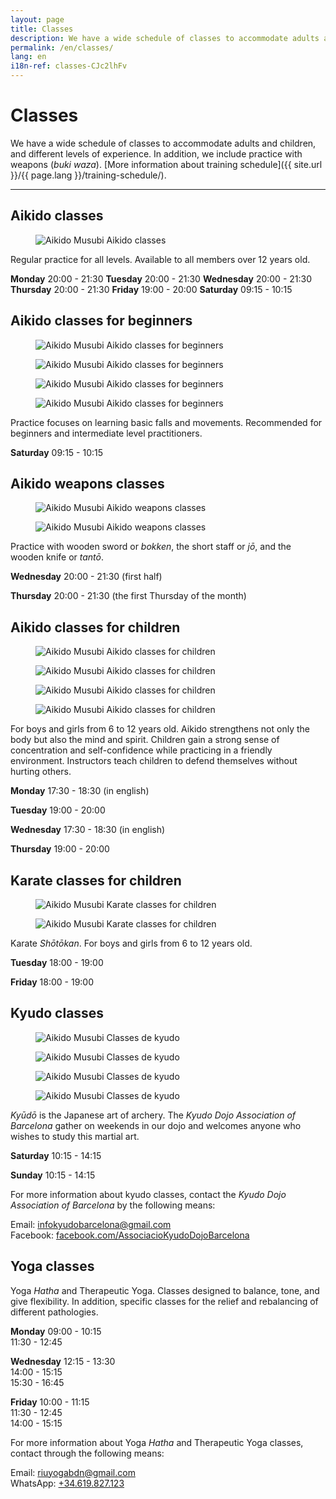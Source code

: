 ```yaml
---
layout: page
title: Classes
description: We have a wide schedule of classes to accommodate adults and children, and different levels of experience. In addition, we include practice with weapons (buki waza).
permalink: /en/classes/
lang: en
i18n-ref: classes-CJc2lhFv
---
```


# Classes

We have a wide schedule of classes to accommodate adults and children, and different levels of experience. In addition, we include practice with weapons (_buki waza_). [More information about training schedule]({{ site.url }}/{{ page.lang }}/training-schedule/).

<hr>

## Aikido classes

<figure>
  <img data-src="{{ site.url }}/images/classes-CJc2lhFv-27.jpg" class="img-fluid lazyload" alt="Aikido Musubi Aikido classes">
</figure>

Regular practice for all levels. Available to all members over 12 years old.

__Monday__
20:00 - 21:30
__Tuesday__
20:00 - 21:30
__Wednesday__
20:00 - 21:30
__Thursday__
20:00 - 21:30
__Friday__
19:00 - 20:00
__Saturday__
09:15 - 10:15

## Aikido classes for beginners

<div id="classes-CJc2lhFv-beginners" class="container">
  <div class="row">
    <div class="col col-sm">
      <figure>
        <img data-src="{{ site.url }}/images/classes-CJc2lhFv-17.jpg" class="img-fluid lazyload" alt="Aikido Musubi Aikido classes for beginners">
      </figure>
    </div>
    <div class="col col-sm">
      <figure>
        <img data-src="{{ site.url }}/images/classes-CJc2lhFv-22.jpg" class="img-fluid lazyload" alt="Aikido Musubi Aikido classes for beginners">
      </figure>
    </div>
  </div>
  <div class="row">
    <div class="col col-sm">
      <figure>
        <img data-src="{{ site.url }}/images/classes-CJc2lhFv-00.jpg" class="img-fluid lazyload" alt="Aikido Musubi Aikido classes for beginners">
      </figure>
    </div>
    <div class="col col-sm">
      <figure>
        <img data-src="{{ site.url }}/images/classes-CJc2lhFv-01.jpg" class="img-fluid lazyload" alt="Aikido Musubi Aikido classes for beginners">
      </figure>
    </div>
  </div>
</div>

Practice focuses on learning basic falls and movements. Recommended for beginners and intermediate level practitioners.

__Saturday__
09:15 - 10:15

## Aikido weapons classes

<div id="classes-CJc2lhFv-bukiwaza" class="container">
  <div class="row">
    <div class="col col-sm">
      <figure>
        <img data-src="{{ site.url }}/images/classes-CJc2lhFv-15.jpg" class="img-fluid lazyload" alt="Aikido Musubi Aikido weapons classes">
      </figure>
    </div>
    <div class="col col-sm">
      <figure>
        <img data-src="{{ site.url }}/images/classes-CJc2lhFv-16.jpg" class="img-fluid lazyload" alt="Aikido Musubi Aikido weapons classes">
      </figure>
    </div>
  </div>
</div>

Practice with wooden sword or _bokken_, the short staff or _jō_, and the wooden knife or _tantō_.

__Wednesday__
20:00 - 21:30 (first half)

__Thursday__
20:00 - 21:30 (the first Thursday of the month)

## Aikido classes for children

<div id="classes-CJc2lhFv-children" class="container">
  <div class="row">
    <div class="col col-sm">
      <figure>
        <img data-src="{{ site.url }}/images/classes-CJc2lhFv-30.jpg" class="img-fluid lazyload" alt="Aikido Musubi Aikido classes for children">
      </figure>
    </div>
    <div class="col col-sm">
      <figure>
        <img data-src="{{ site.url }}/images/classes-CJc2lhFv-31.jpg" class="img-fluid lazyload" alt="Aikido Musubi Aikido classes for children">
      </figure>
    </div>
  </div>
  <div class="row">
    <div class="col col-sm">
      <figure>
        <img data-src="{{ site.url }}/images/classes-CJc2lhFv-33.jpg" class="img-fluid lazyload" alt="Aikido Musubi Aikido classes for children">
      </figure>
    </div>
    <div class="col col-sm">
      <figure>
        <img data-src="{{ site.url }}/images/classes-CJc2lhFv-32.jpg" class="img-fluid lazyload" alt="Aikido Musubi Aikido classes for children">
      </figure>
    </div>
  </div>
</div>

For boys and girls from 6 to 12 years old. Aikido strengthens not only the body but also the mind and spirit. Children gain a strong sense of concentration and self-confidence while practicing in a friendly environment. Instructors teach children to defend themselves without hurting others.

__Monday__
17:30 - 18:30 (in english)

__Tuesday__
19:00 - 20:00

__Wednesday__
17:30 - 18:30 (in english)

__Thursday__
19:00 - 20:00

## Karate classes for children

<div id="classes-CJc2lhFv-karate" class="container">
  <div class="row">
    <div class="col col-sm">
      <figure>
        <img data-src="{{ site.url }}/images/classes-CJc2lhFv-14.jpg" class="img-fluid lazyload" alt="Aikido Musubi Karate classes for children">
      </figure>
    </div>
    <div class="col col-sm">
      <figure>
        <img data-src="{{ site.url }}/images/classes-CJc2lhFv-13.jpg" class="img-fluid lazyload" alt="Aikido Musubi Karate classes for children">
      </figure>
    </div>
  </div>
</div>

Karate _Shōtōkan_. For boys and girls from 6 to 12 years old.

__Tuesday__
18:00 - 19:00

__Friday__
18:00 - 19:00

## Kyudo classes

<div id="classes-CJc2lhFv-kyudo" class="container">
  <div class="row">
    <div class="col col-sm">
      <figure>
        <img data-src="{{ site.url }}/images/classes-CJc2lhFv-02.jpg" class="img-fluid lazyload" alt="Aikido Musubi Classes de kyudo">
      </figure>
    </div>
    <div class="col col-sm">
      <figure>
        <img data-src="{{ site.url }}/images/classes-CJc2lhFv-04.jpg" class="img-fluid lazyload" alt="Aikido Musubi Classes de kyudo">
      </figure>
    </div>
  </div>
  <div class="row">
    <div class="col col-sm">
      <figure>
        <img data-src="{{ site.url }}/images/classes-CJc2lhFv-03.jpg" class="img-fluid lazyload" alt="Aikido Musubi Classes de kyudo">
      </figure>
    </div>
    <div class="col col-sm">
      <figure>
        <img data-src="{{ site.url }}/images/classes-CJc2lhFv-07.jpg" class="img-fluid lazyload" alt="Aikido Musubi Classes de kyudo">
      </figure>
    </div>
  </div>
</div>

_Kyūdō_ is the Japanese art of archery. The _Kyudo Dojo Association of Barcelona_ gather on weekends in our dojo and welcomes anyone who wishes to study this martial art.

__Saturday__
10:15 - 14:15

__Sunday__
10:15 - 14:15

For more information about kyudo classes, contact the _Kyudo Dojo Association of Barcelona_ by the following means:

Email: [infokyudobarcelona@gmail.com](mailto:infokyudobarcelona@gmail.com)<br>
Facebook: [facebook.com/AssociacioKyudoDojoBarcelona](https://www.facebook.com/AssociacioKyudoDojoBarcelona/)

## Yoga classes

Yoga _Hatha_ and Therapeutic Yoga. Classes designed to balance, tone, and give flexibility. In addition, specific classes for the relief and rebalancing of different pathologies.

__Monday__
09:00 - 10:15<br>
11:30 - 12:45

__Wednesday__
12:15 - 13:30<br>
14:00 - 15:15<br>
15:30 - 16:45

__Friday__
10:00 - 11:15<br>
11:30 - 12:45<br>
14:00 - 15:15

For more information about Yoga _Hatha_ and Therapeutic Yoga classes, contact through the following means:

Email: [riuyogabdn@gmail.com](mailto:riuyogabdn@gmail.com)<br>
WhatsApp: [+34.619.827.123](https://wa.me/34619827123)
